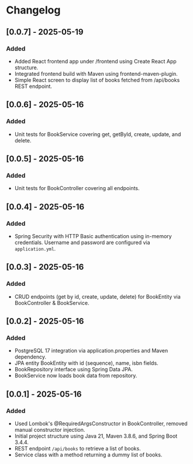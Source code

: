 # Changelog

## [0.0.7] - 2025-05-19
### Added
- Added React frontend app under /frontend using Create React App structure.
- Integrated frontend build with Maven using frontend-maven-plugin.
- Simple React screen to display list of books fetched from /api/books REST endpoint.

## [0.0.6] - 2025-05-16
### Added
- Unit tests for BookService covering get, getById, create, update, and delete.

## [0.0.5] - 2025-05-16
### Added
- Unit tests for BookController covering all endpoints.

## [0.0.4] - 2025-05-16
### Added
- Spring Security with HTTP Basic authentication using in-memory credentials. Username and password are configured via `application.yml`.

## [0.0.3] - 2025-05-16
### Added
- CRUD endpoints (get by id, create, update, delete) for BookEntity via BookController & BookService.

## [0.0.2] - 2025-05-16
### Added
- PostgreSQL 17 integration via application.properties and Maven dependency.
- JPA entity BookEntity with id (sequence), name, isbn fields.
- BookRepository interface using Spring Data JPA.
- BookService now loads book data from repository.

## [0.0.1] - 2025-05-16
### Added
- Used Lombok's @RequiredArgsConstructor in BookController, removed manual constructor injection.
- Initial project structure using Java 21, Maven 3.8.6, and Spring Boot 3.4.4.
- REST endpoint `/api/books` to retrieve a list of books.
- Service class with a method returning a dummy list of books.
